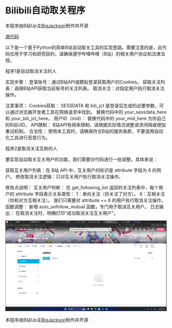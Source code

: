 # Bilibili自动取关程序

本程序由B站Up主[BigJackson](https://space.bilibili.com/1549550569?spm_id_from=333.337.0.0)制作并开源

[源代码](https://github.com/tud8951/Bilibili-automatic-unfollowing-program)

以下是一个基于Python的简单B站自动取关工具的实现思路。需要注意的是，此代码仅用于学习和研究目的，请确保遵守哔哩哔哩（B站）的相关用户协议和法律法规。

程序1是自动取消关注的人

实现步骤：
登录账号：通过B站API或模拟登录获取用户的Cookies。
获取关注列表：调用B站API获取当前账号的关注列表。
取消关注：对指定用户执行取消关注操作。

注意事项：
Cookies获取：
SESSDATA 和 bili_jct 是登录后生成的必要参数，可以通过浏览器开发者工具在网络请求中找到。
替换代码中的 your_sessdata_here 和 your_bili_jct_here。
用户ID（mid）：
替换代码中的 your_mid_here 为你自己的B站UID。
API限制：
B站API有频率限制，请根据实际情况调整请求间隔或增加重试机制。
合法性：
使用本工具时，请确保符合B站的服务条款，不要滥用自动化工具进行恶意行为。

程序2是取消关注互粉的人

要实现自动取关互关用户的功能，我们需要对代码进行一些调整。具体来说：

获取互关用户列表：在 B站 API 中，互关用户的标识是 attribute 字段为 6 的用户。
修改取消关注逻辑：只对互关用户执行取消关注操作。

修改点说明：
互关用户判断：
在 get_following_list 返回的关注列表中，每个用户的 attribute 字段表示关系类型：
1：单向关注（你关注了对方）。
6：互相关注（你和对方互相关注）。
我们只需要对 attribute == 6 的用户执行取消关注操作。
函数调整：
新增 auto_unfollow_mutual 函数，专门用于取消互关用户。
日志输出：
在取消关注时，明确打印“成功取消关注互关用户”。

![BigJackson](/1.png)

本程序由B站Up主[BigJackson](https://space.bilibili.com/1549550569?spm_id_from=333.337.0.0)制作并开源
